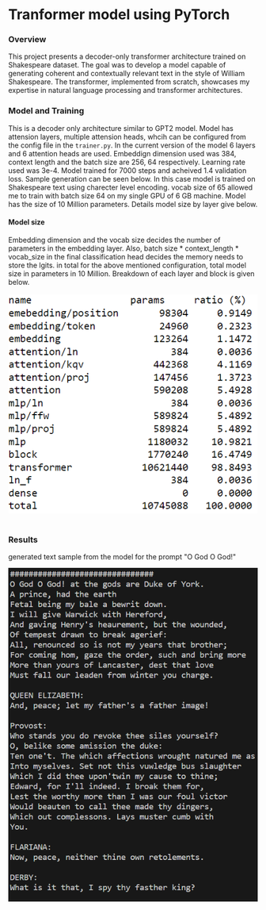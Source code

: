 # Tranformer model using PyTorch
### Overview
This project presents a decoder-only transformer architecture trained on Shakespeare dataset. The goal was to develop a model capable of generating coherent and contextually relevant text in the style of William Shakespeare. The transformer, implemented from scratch, showcases my expertise in natural language processing and transformer architectures.

### Model and Training

This is a decoder only architecture similar to GPT2 model. Model has attension layers, multiple attension heads, whcih can be configured from the config file in the `trainer.py`. In the current version of the model 6 layers and 6 attention heads are used. Embeddign dimension used was 384, context length and the batch size are 256, 64 respectively. Learning rate used was 3e-4. Model trained for 7000 steps and acheived 1.4 validation loss. Sample generation can be seen below. In this case model is trained on Shakespeare text using charecter level encoding. vocab size of 65 allowed me to train with batch size 64 on my single GPU of 6 GB machine. Model has the size of 10 Million parameters. Details model size by layer give below.
#### Model size

Embedding dimension and the vocab size decides the number of parameters in the embedding layer. Also, batch size * context_length * vocab_size in the final classification head decides the memory needs to store the lgits. in total for the above mentioned configuration, total model size in parameters in 10 Million. Breakdown of each layer and block is given below.
<br><br>
![model_size](images/model_size.png)
<br><br>

### Results
generated text sample from the model for the prompt "O God O God!"

![sample_generation](images/smaple_generation.png)

